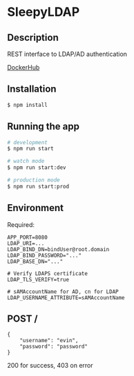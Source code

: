 # SleepyLDAP

## Description

REST interface to LDAP/AD authentication

[DockerHub](https://hub.docker.com/r/evindunn/sleepyldap)

## Installation

```bash
$ npm install
```

## Running the app

```bash
# development
$ npm run start

# watch mode
$ npm run start:dev

# production mode
$ npm run start:prod
```

## Environment
Required:
```
APP_PORT=8080
LDAP_URI=...
LDAP_BIND_DN=bindUser@root.domain
LDAP_BIND_PASSWORD="..."
LDAP_BASE_DN="..."

# Verify LDAPS certificate
LDAP_TLS_VERIFY=true

# sAMAccountName for AD, cn for LDAP
LDAP_USERNAME_ATTRIBUTE=sAMAccountName
```

## POST /
```
{
    "username": "evin",
    "password": "password"
}
```
200 for success, 403 on error
